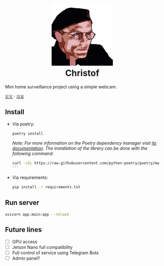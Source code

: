 <h1 align="center">
  <img src="./docs/christof-logo.png" alt="Christof" width="200">
  <br>
  Christof
  <br>
</h1>
Mini home surveillance project using a simple webcam.


[:es:](./README_ES.md) · [:gb:](./README.md)

## Install

- Vía poetry:

  ```bash
  poetry install
  ```

   *Note: For more information on the Poetry dependency manager visit [its documentation](https://python-poetry.org/docs/). The installation of the library can be done with the following command:*

    ````bash
    curl -sSL https://raw.githubusercontent.com/python-poetry/poetry/master/get-poetry.py | python -
  ```

- Via requirements:

  ```bash
  pip install -r requirements.txt
  ```


## Run server

```bash
uvicorn app.main:app --reload 
```

## Future lines

- [ ] GPU access
- [ ] Jetson Nano full compatibility
- [ ] Full control of service using Telegram Bots
- [ ] Admin panel?